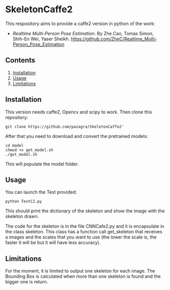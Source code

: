 # SkeletonCaffe2

This respository aims to provide a caffe2 version in python of the work:

- *Realtime Multi-Person Pose Estimation*. By Zhe Cao, Tomas Simon, Shih-En Wei, Yaser Sheikh. https://github.com/ZheC/Realtime_Multi-Person_Pose_Estimation

## Contents
1. [Installation](#installation)
2. [Usage](#usage)
3. [Limitations](#limitations)

## Installation

This version needs caffe2, Opencv and scipy to work. Then clone this repository:

```
git clone https://github.com/pazagra/SkeletonCaffe2'
```

After that you need to download and convert the pretrained models:
```
cd model
chmod +x get_model.sh
./get_model.sh
```

This will populate the model folder.

## Usage
You can launch the Test provided:

```
python TestC2.py
```
This should print the dictionary of the skeleton and show the image with the skeleton drawn.

The code for the skeleton is in the file CNNCafe2.py and it is encapsulate in the class skeleton. This class has a function call get_skeleton that receives a images and the scales that you want to use (the lower the scale is, the faster it will be but it will have less accuracy).

## Limitations

For the moment, it is limited to output one skeleton for each image. The Bounding Box is calculated when more than one skeleton is found and the bigger one is return.
